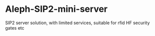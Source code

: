 # Aleph-SIP2-mini-server
SIP2 server solution, with limited services, suitable for rfid HF security gates etc

